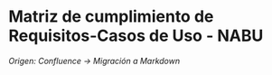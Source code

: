 # Matriz de cumplimiento de Requisitos-Casos de Uso - NABU

_Origen: Confluence → Migración a Markdown_

